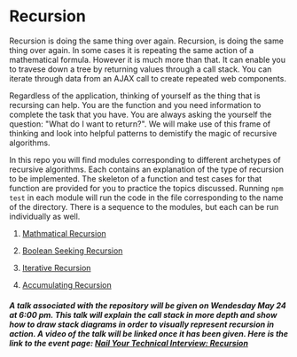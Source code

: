 # Recursion

Recursion is doing the same thing over again. Recursion, is doing the same thing over again. In some cases it is repeating the same action of a mathematical formula. However it is much more than that. It can enable you to travese down a tree by returning values through a call stack. You can iterate through data from an AJAX call to create repeated web components. 

Regardless of the application, thinking of yourself as the thing that is recursing can help. You are the function and you need information to complete the task that you have. You are always asking the yourself the question: "What do I want to return?". We will make use of this frame of thinking and look into helpful patterns to demistify the magic of recursive algorithms.

In this repo you will find modules corresponding to different archetypes of recursive algorithms. Each contains an explanation of the type of recursion to be implemented. The skeleton of a function and test cases for that function are provided for you to practice the topics discussed. Running `npm test` in each module will run the code in the file corresponding to the name of the directory. There is a sequence to the modules, but each can be run individually as well. 


1) [Mathmatical Recursion](./m1_Mathematical_factorial)

2) [Boolean Seeking Recursion](./m2_BooleanSeeking_isaPalindrome)

3) [Iterative Recursion](./m3_IterativeCallback_reduce)

4) [Accumulating Recursion](./m4_Accumulating_map)

##### A talk associated with the repository will be given on Wendesday May 24 at 6:00 pm. This talk will explain the call stack in more depth and show how to draw stack diagrams in order to visually represent recursion in action. A video of the talk will be linked once it has been given. Here is the link to the event page: [Nail Your Technical Interview: Recursion](https://www.eventbrite.com/e/nail-your-technical-interview-recursion-tickets-34126501284)

    